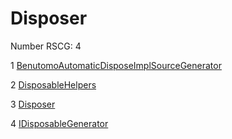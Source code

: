 <h1>Disposer</h1>

Number RSCG: 4

   1 [BenutomoAutomaticDisposeImplSourceGenerator](/docs/BenutomoAutomaticDisposeImplSourceGenerator)

   2 [DisposableHelpers](/docs/DisposableHelpers)

   3 [Disposer](/docs/Disposer)

   4 [IDisposableGenerator](/docs/IDisposableGenerator)
    